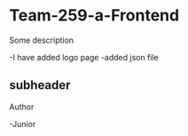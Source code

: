 # Team-259-a-Frontend
 
 Some description

 -I have added logo page
 -added json file

 ## subheader

Author

-Junior


